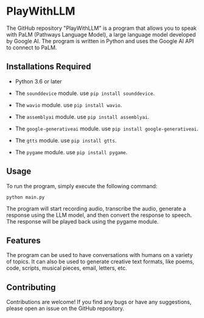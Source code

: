 # PlayWithLLM
 The GitHub repository "PlayWithLLM" is a program that allows you to speak with PaLM (Pathways Language Model), a large language model developed by Google AI. The program is written in Python and uses the Google AI API to connect to PaLM.

## Installations Required

- Python 3.6 or later

- The `sounddevice` module. use `pip install sounddevice`.

- The `wavio` module. use `pip install wavio`.


- The `assemblyai` module. use `pip install assemblyai`.

- The `google-generativeai` module. use `pip install google-generativeai`.

- The `gtts` module. use `pip install gtts`.

- The `pygame` module. use `pip install pygame`.

## Usage

To run the program, simply execute the following command:

`python main.py`

The program will start recording audio, transcribe the audio, generate a response using the LLM model, and then convert the response to speech. The response will be played back using the pygame module.

## Features
The program can be used to have conversations with humans on a variety of topics. It can also be used to generate creative text formats, like poems, code, scripts, musical pieces, email, letters, etc.

## Contributing
Contributions are welcome! If you find any bugs or have any suggestions, please open an issue on the GitHub repository.
